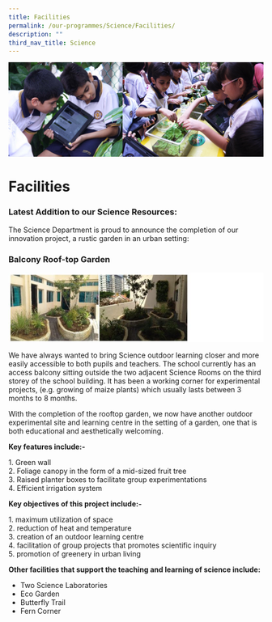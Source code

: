 ```yaml
---
title: Facilities
permalink: /our-programmes/Science/Facilities/
description: ""
third_nav_title: Science
---
```

![](/images/Info%20Pic/science%201.png)



# **Facilities**

### Latest Addition to our Science Resources:

The Science Department is proud to announce the completion of our innovation project, a rustic garden in an urban setting:

### Balcony Roof-top Garden

![](/images/facilities.jpg)


We have always wanted to bring Science outdoor learning closer and more easily accessible to both pupils and teachers. The school currently has an access balcony sitting outside the two adjacent Science Rooms on the third storey of the school building. It has been a working corner for experimental projects, (e.g. growing of maize plants) which usually lasts between 3 months to 8 months.

With the completion of the rooftop garden, we now have another outdoor experimental site and learning centre in the setting of a garden, one that is both educational and aesthetically welcoming.

**Key features include:-**

1\.  Green wall   
2\.  Foliage canopy in the form of a mid-sized fruit tree   
3\.  Raised planter boxes to facilitate group experimentations   
4\.  Efficient irrigation system   

**Key objectives of this project include:-** 

1\.  maximum utilization of space   
2\.  reduction of heat and temperature   
3\.  creation of an outdoor learning centre   
4\.  facilitation of group projects that promotes scientific inquiry    
5\.  promotion of greenery in urban living   

**Other facilities that support the teaching and learning of science include:**

*   Two Science Laboratories
*   Eco Garden
*   Butterfly Trail
*   Fern Corner